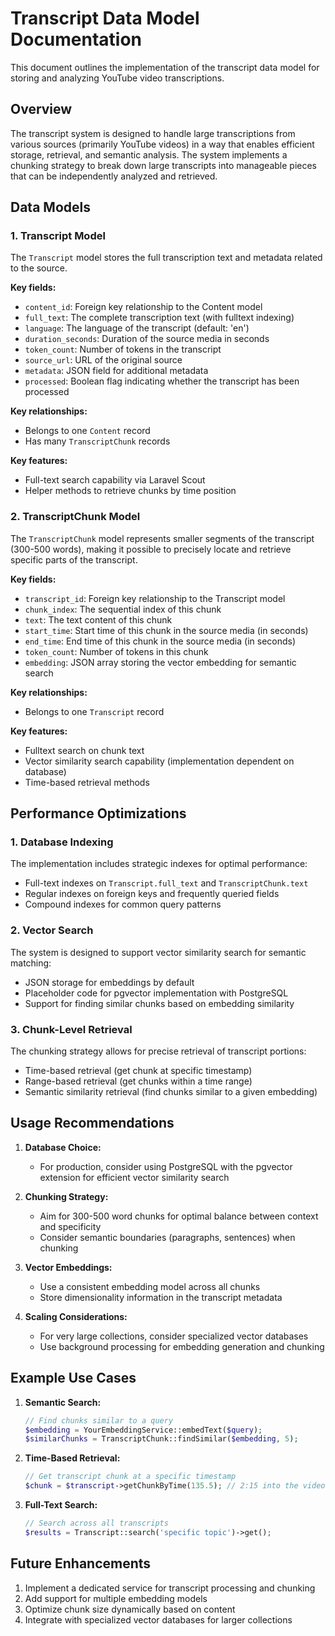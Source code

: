 # Transcript Data Model Documentation

This document outlines the implementation of the transcript data model for storing and analyzing YouTube video transcriptions.

## Overview

The transcript system is designed to handle large transcriptions from various sources (primarily YouTube videos) in a way that enables efficient storage, retrieval, and semantic analysis. The system implements a chunking strategy to break down large transcripts into manageable pieces that can be independently analyzed and retrieved.

## Data Models

### 1. Transcript Model

The `Transcript` model stores the full transcription text and metadata related to the source.

**Key fields:**
- `content_id`: Foreign key relationship to the Content model
- `full_text`: The complete transcription text (with fulltext indexing)
- `language`: The language of the transcript (default: 'en')
- `duration_seconds`: Duration of the source media in seconds
- `token_count`: Number of tokens in the transcript
- `source_url`: URL of the original source
- `metadata`: JSON field for additional metadata
- `processed`: Boolean flag indicating whether the transcript has been processed

**Key relationships:**
- Belongs to one `Content` record
- Has many `TranscriptChunk` records

**Key features:**
- Full-text search capability via Laravel Scout
- Helper methods to retrieve chunks by time position

### 2. TranscriptChunk Model

The `TranscriptChunk` model represents smaller segments of the transcript (300-500 words), making it possible to precisely locate and retrieve specific parts of the transcript.

**Key fields:**
- `transcript_id`: Foreign key relationship to the Transcript model
- `chunk_index`: The sequential index of this chunk
- `text`: The text content of this chunk
- `start_time`: Start time of this chunk in the source media (in seconds)
- `end_time`: End time of this chunk in the source media (in seconds)
- `token_count`: Number of tokens in this chunk
- `embedding`: JSON array storing the vector embedding for semantic search

**Key relationships:**
- Belongs to one `Transcript` record

**Key features:**
- Fulltext search on chunk text
- Vector similarity search capability (implementation dependent on database)
- Time-based retrieval methods

## Performance Optimizations

### 1. Database Indexing

The implementation includes strategic indexes for optimal performance:

- Full-text indexes on `Transcript.full_text` and `TranscriptChunk.text`
- Regular indexes on foreign keys and frequently queried fields
- Compound indexes for common query patterns

### 2. Vector Search

The system is designed to support vector similarity search for semantic matching:

- JSON storage for embeddings by default
- Placeholder code for pgvector implementation with PostgreSQL
- Support for finding similar chunks based on embedding similarity

### 3. Chunk-Level Retrieval

The chunking strategy allows for precise retrieval of transcript portions:

- Time-based retrieval (get chunk at specific timestamp)
- Range-based retrieval (get chunks within a time range)
- Semantic similarity retrieval (find chunks similar to a given embedding)

## Usage Recommendations

1. **Database Choice:**
   - For production, consider using PostgreSQL with the pgvector extension for efficient vector similarity search

2. **Chunking Strategy:**
   - Aim for 300-500 word chunks for optimal balance between context and specificity
   - Consider semantic boundaries (paragraphs, sentences) when chunking

3. **Vector Embeddings:**
   - Use a consistent embedding model across all chunks
   - Store dimensionality information in the transcript metadata

4. **Scaling Considerations:**
   - For very large collections, consider specialized vector databases
   - Use background processing for embedding generation and chunking

## Example Use Cases

1. **Semantic Search:**
   ```php
   // Find chunks similar to a query
   $embedding = YourEmbeddingService::embedText($query);
   $similarChunks = TranscriptChunk::findSimilar($embedding, 5);
   ```

2. **Time-Based Retrieval:**
   ```php
   // Get transcript chunk at a specific timestamp
   $chunk = $transcript->getChunkByTime(135.5); // 2:15 into the video
   ```

3. **Full-Text Search:**
   ```php
   // Search across all transcripts
   $results = Transcript::search('specific topic')->get();
   ```

## Future Enhancements

1. Implement a dedicated service for transcript processing and chunking
2. Add support for multiple embedding models
3. Optimize chunk size dynamically based on content
4. Integrate with specialized vector databases for larger collections 